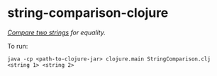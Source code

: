 # string-comparison-clojure

*[Compare two strings](http://rosettacode.org/wiki/String_comparison) for equality.*

To run:
```
java -cp <path-to-clojure-jar> clojure.main StringComparison.clj <string 1> <string 2>
```